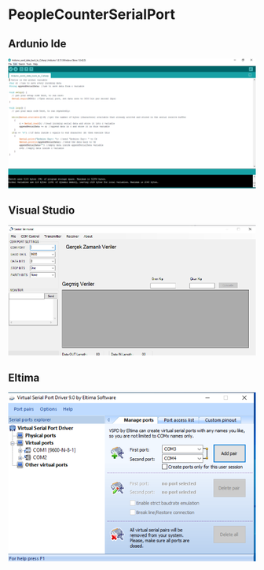 # PeopleCounterSerialPort

## Ardunio Ide
![Ardunio](/images/ardunio.PNG)
## Visual Studio
![Arayuz](/images/arayuz.PNG)
## Eltima
![Eltima](/images/Eltima.PNG)


